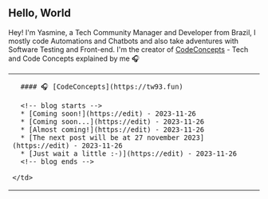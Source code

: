 ## Hello, World
Hey! I'm Yasmine, a Tech Community Manager and Developer from Brazil, I mostly code Automations and Chatbots and also take adventures with Software Testing and Front-end. 
I'm the creator of [CodeConcepts](https://github.com/YasmineMaria/CodeConcepts.git) - Tech and Code Concepts explained by me 🎧

<table width="960">
  <tr>
    <td valign="top" width="50%">
    
      #### 🎧 [CodeConcepts](https://tw93.fun)

      <!-- blog starts -->
      * [Coming soon!](https://edit) - 2023-11-26
      * [Coming soon...](https://edit) - 2023-11-26
      * [Almost coming!](https://edit) - 2023-11-26
      * [The next post will be at 27 november 2023](https://edit) - 2023-11-26
      * [Just wait a little :-)](https://edit) - 2023-11-26
      <!-- blog ends -->
      
    </td>
  </tr>
</table>



